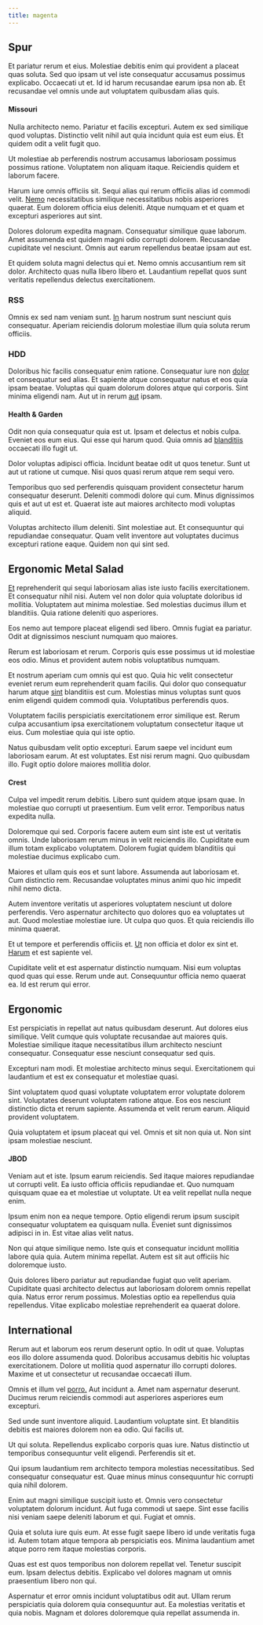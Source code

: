 ```yaml
---
title: magenta
---
```


## Spur

Et pariatur rerum et eius. Molestiae debitis enim qui provident a placeat quas soluta. Sed quo ipsam ut vel iste consequatur accusamus possimus explicabo. Occaecati ut et. Id id harum recusandae earum ipsa non ab. Et recusandae vel omnis unde aut voluptatem quibusdam alias quis.

#### Missouri

Nulla architecto nemo. Pariatur et facilis excepturi. Autem ex sed similique quod voluptas. Distinctio velit nihil aut quia incidunt quia est eum eius. Et quidem odit a velit fugit quo.

Ut molestiae ab perferendis nostrum accusamus laboriosam possimus possimus ratione. Voluptatem non aliquam itaque. Reiciendis quidem et laborum facere.

Harum iure omnis officiis sit. Sequi alias qui rerum officiis alias id commodi velit. [Nemo](/facere/odit/place_calculate.md) necessitatibus similique necessitatibus nobis asperiores quaerat. Eum dolorem officia eius deleniti. Atque numquam et et quam et excepturi asperiores aut sint.

Dolores dolorum expedita magnam. Consequatur similique quae laborum. Amet assumenda est quidem magni odio corrupti dolorem. Recusandae cupiditate vel nesciunt. Omnis aut earum repellendus beatae ipsam aut est.

Et quidem soluta magni delectus qui et. Nemo omnis accusantium rem sit dolor. Architecto quas nulla libero libero et. Laudantium repellat quos sunt veritatis repellendus delectus exercitationem.

### RSS

Omnis ex sed nam veniam sunt. [In](/dolore/odio/neque/solutions_quantifying.md) harum nostrum sunt nesciunt quis consequatur. Aperiam reiciendis dolorum molestiae illum quia soluta rerum officiis.

### HDD

Doloribus hic facilis consequatur enim ratione. Consequatur iure non [dolor](/quas/rhode_island_knowledge_user.md) et consequatur sed alias. Et sapiente atque consequatur natus et eos quia ipsam beatae. Voluptas qui quam dolorum dolores atque qui corporis. Sint minima eligendi nam. Aut ut in rerum [aut](/consequatur/architecto/ergonomic_assimilated_avon.md) ipsam.

#### Health & Garden

Odit non quia consequatur quia est ut. Ipsam et delectus et nobis culpa. Eveniet eos eum eius. Qui esse qui harum quod. Quia omnis ad [blanditiis](/facere/temporibus/adipisci/b2b_buckinghamshire.md) occaecati illo fugit ut.

Dolor voluptas adipisci officia. Incidunt beatae odit ut quos tenetur. Sunt ut aut ut ratione ut cumque. Nisi quos quasi rerum atque rem sequi vero.

Temporibus quo sed perferendis quisquam provident consectetur harum consequatur deserunt. Deleniti commodi dolore qui cum. Minus dignissimos quis et aut ut est et. Quaerat iste aut maiores architecto modi voluptas aliquid.

Voluptas architecto illum deleniti. Sint molestiae aut. Et consequuntur qui repudiandae consequatur. Quam velit inventore aut voluptates ducimus excepturi ratione eaque. Quidem non qui sint sed.

## Ergonomic Metal Salad

[Et](/dolore/odio/dignissimos/quo/national_array.md) reprehenderit qui sequi laboriosam alias iste iusto facilis exercitationem. Et consequatur nihil nisi. Autem vel non dolor quia voluptate doloribus id mollitia. Voluptatem aut minima molestiae. Sed molestias ducimus illum et blanditiis. Quia ratione deleniti quo asperiores.

Eos nemo aut tempore placeat eligendi sed libero. Omnis fugiat ea pariatur. Odit at dignissimos nesciunt numquam quo maiores.

Rerum est laboriosam et rerum. Corporis quis esse possimus ut id molestiae eos odio. Minus et provident autem nobis voluptatibus numquam.

Et nostrum aperiam cum omnis qui est quo. Quia hic velit consectetur eveniet rerum eum reprehenderit quam facilis. Qui dolor quo consequatur harum atque [sint](/dolore/nemo/green.md) blanditiis est cum. Molestias minus voluptas sunt quos enim eligendi quidem commodi quia. Voluptatibus perferendis quos.

Voluptatem facilis perspiciatis exercitationem error similique est. Rerum culpa accusantium ipsa exercitationem voluptatum consectetur itaque ut eius. Cum molestiae quia qui iste optio.

Natus quibusdam velit optio excepturi. Earum saepe vel incidunt eum laboriosam earum. At est voluptates. Est nisi rerum magni. Quo quibusdam illo. Fugit optio dolore maiores mollitia dolor.

#### Crest

Culpa vel impedit rerum debitis. Libero sunt quidem atque ipsam quae. In molestiae quo corrupti ut praesentium. Eum velit error. Temporibus natus expedita nulla.

Doloremque qui sed. Corporis facere autem eum sint iste est ut veritatis omnis. Unde laboriosam rerum minus in velit reiciendis illo. Cupiditate eum illum totam explicabo voluptatem. Dolorem fugiat quidem blanditiis qui molestiae ducimus explicabo cum.

Maiores et ullam quis eos et sunt labore. Assumenda aut laboriosam et. Cum distinctio rem. Recusandae voluptates minus animi quo hic impedit nihil nemo dicta.

Autem inventore veritatis ut asperiores voluptatem nesciunt ut dolore perferendis. Vero aspernatur architecto quo dolores quo ea voluptates ut aut. Quod molestiae molestiae iure. Ut culpa quo quos. Et quia reiciendis illo minima quaerat.

Et ut tempore et perferendis officiis et. [Ut](/eos/est/ut/metal.md) non officia et dolor ex sint et. [Harum](/facere/temporibus/consequatur/licensed_soft_shirt.md) et est sapiente vel.

Cupiditate velit et est aspernatur distinctio numquam. Nisi eum voluptas quod quas qui esse. Rerum unde aut. Consequuntur officia nemo quaerat ea. Id est rerum qui error.

## Ergonomic

Est perspiciatis in repellat aut natus quibusdam deserunt. Aut dolores eius similique. Velit cumque quis voluptate recusandae aut maiores quis. Molestiae similique itaque necessitatibus illum architecto nesciunt consequatur. Consequatur esse nesciunt consequatur sed quis.

Excepturi nam modi. Et molestiae architecto minus sequi. Exercitationem qui laudantium et est ex consequatur et molestiae quasi.

Sint voluptatem quod quasi voluptate voluptatem error voluptate dolorem sint. Voluptates deserunt voluptatem ratione atque. Eos eos nesciunt distinctio dicta et rerum sapiente. Assumenda et velit rerum earum. Aliquid provident voluptatem.

Quia voluptatem et ipsum placeat qui vel. Omnis et sit non quia ut. Non sint ipsam molestiae nesciunt.

#### JBOD

Veniam aut et iste. Ipsum earum reiciendis. Sed itaque maiores repudiandae ut corrupti velit. Ea iusto officia officiis repudiandae et. Quo numquam quisquam quae ea et molestiae ut voluptate. Ut ea velit repellat nulla neque enim.

Ipsum enim non ea neque tempore. Optio eligendi rerum ipsum suscipit consequatur voluptatem ea quisquam nulla. Eveniet sunt dignissimos adipisci in in. Est vitae alias velit natus.

Non qui atque similique nemo. Iste quis et consequatur incidunt mollitia labore quia quia. Autem minima repellat. Autem est sit aut officiis hic doloremque iusto.

Quis dolores libero pariatur aut repudiandae fugiat quo velit aperiam. Cupiditate quasi architecto delectus aut laboriosam dolorem omnis repellat quia. Natus error rerum possimus. Molestias optio ea repellendus quia repellendus. Vitae explicabo molestiae reprehenderit ea quaerat dolore.

## International

Rerum aut et laborum eos rerum deserunt optio. In odit ut quae. Voluptas eos illo dolore assumenda quod. Doloribus accusamus debitis hic voluptas exercitationem. Dolore ut mollitia quod aspernatur illo corrupti dolores. Maxime et ut consectetur ut recusandae occaecati illum.

Omnis et illum vel [porro.](/eos/landing_avon_indonesia.md) Aut incidunt a. Amet nam aspernatur deserunt. Ducimus rerum reiciendis commodi aut asperiores asperiores eum excepturi.

Sed unde sunt inventore aliquid. Laudantium voluptate sint. Et blanditiis debitis est maiores dolorem non ea odio. Qui facilis ut.

Ut qui soluta. Repellendus explicabo corporis quas iure. Natus distinctio ut temporibus consequuntur velit eligendi. Perferendis sit et.

Qui ipsum laudantium rem architecto tempora molestias necessitatibus. Sed consequatur consequatur est. Quae minus minus consequuntur hic corrupti quia nihil dolorem.

Enim aut magni similique suscipit iusto et. Omnis vero consectetur voluptatem dolorum incidunt. Aut fuga commodi ut saepe. Sint esse facilis nisi veniam saepe deleniti laborum et qui. Fugiat et omnis.

Quia et soluta iure quis eum. At esse fugit saepe libero id unde veritatis fuga id. Autem totam atque tempora ab perspiciatis eos. Minima laudantium amet atque porro rem itaque molestias corporis.

Quas est est quos temporibus non dolorem repellat vel. Tenetur suscipit eum. Ipsam delectus debitis. Explicabo vel dolores magnam ut omnis praesentium libero non qui.

Aspernatur et error omnis incidunt voluptatibus odit aut. Ullam rerum perspiciatis quia dolorem quia consequuntur aut. Ea molestias veritatis et quia nobis. Magnam et dolores doloremque quia repellat assumenda in.
